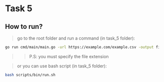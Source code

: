 # Task 5

## How to run?

> go to the root folder and run a command (in task_5 folder):
```bash
go run cmd/main/main.go -url https://example.com/example.csv -output file.csv
```
>> P.S: you must specify the file extension

> or you can use bash script (in task_5 folder):
```bash
bash scripts/bin/run.sh 
```